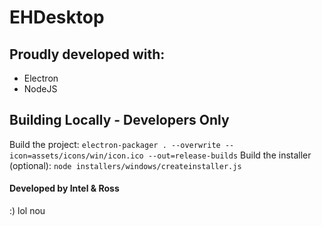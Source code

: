 # EHDesktop

## Proudly developed with:
 
 * Electron
 * NodeJS
 

 ## Building Locally - Developers Only
Build the project: `electron-packager . --overwrite --icon=assets/icons/win/icon.ico --out=release-builds`
Build the installer (optional): `node installers/windows/createinstaller.js`


#### Developed by Intel & Ross




:) lol nou